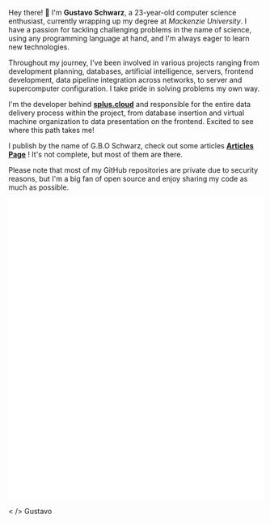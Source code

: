 Hey there! 👋 I'm **Gustavo Schwarz**, a 23-year-old computer science enthusiast, currently wrapping up my degree at _Mackenzie University_. I have a passion for tackling challenging problems in the name of science, using any programming language at hand, and I'm always eager to learn new technologies.

Throughout my journey, I've been involved in various projects ranging from development planning, databases, artificial intelligence, servers, frontend development, data pipeline integration across networks, to server and supercomputer configuration. I take pride in solving problems my own way.

I'm the developer behind [**splus.cloud**](https://splus.cloud) and responsible for the entire data delivery process within the project, from database insertion and virtual machine organization to data presentation on the frontend. Excited to see where this path takes me!

I publish by the name of G.B.O Schwarz, check out some articles [**Articles Page**](https://www.researchgate.net/scientific-contributions/G-B-Oliveira-Schwarz-2192491656) ! It's not complete, but most of them are there. 

Please note that most of my GitHub repositories are private due to security reasons, but I'm a big fan of open source and enjoy sharing my code as much as possible.

![Github Stats](https://raw.githubusercontent.com/schwarzam/github-stats/master/generated/overview.svg) ![Most Used Languages](https://raw.githubusercontent.com/schwarzam/github-stats/master/generated/languages.svg)

< /> 
Gustavo
